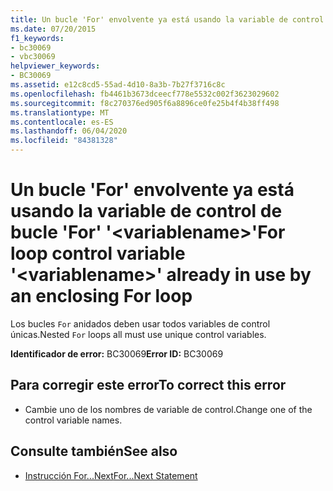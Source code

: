```yaml
---
title: Un bucle 'For' envolvente ya está usando la variable de control de bucle 'For' '<variablename>'
ms.date: 07/20/2015
f1_keywords:
- bc30069
- vbc30069
helpviewer_keywords:
- BC30069
ms.assetid: e12c8cd5-55ad-4d10-8a3b-7b27f3716c8c
ms.openlocfilehash: fb4461b3673dceecf778e5532c002f3623029602
ms.sourcegitcommit: f8c270376ed905f6a8896ce0fe25b4f4b38ff498
ms.translationtype: MT
ms.contentlocale: es-ES
ms.lasthandoff: 06/04/2020
ms.locfileid: "84381328"
---
```

# <a name="for-loop-control-variable-variablename-already-in-use-by-an-enclosing-for-loop"></a><span data-ttu-id="a0261-102">Un bucle 'For' envolvente ya está usando la variable de control de bucle 'For' '\<variablename>'</span><span class="sxs-lookup"><span data-stu-id="a0261-102">For loop control variable '\<variablename>' already in use by an enclosing For loop</span></span>
<span data-ttu-id="a0261-103">Los bucles `For` anidados deben usar todos variables de control únicas.</span><span class="sxs-lookup"><span data-stu-id="a0261-103">Nested `For` loops all must use unique control variables.</span></span>  
  
 <span data-ttu-id="a0261-104">**Identificador de error:** BC30069</span><span class="sxs-lookup"><span data-stu-id="a0261-104">**Error ID:** BC30069</span></span>  
  
## <a name="to-correct-this-error"></a><span data-ttu-id="a0261-105">Para corregir este error</span><span class="sxs-lookup"><span data-stu-id="a0261-105">To correct this error</span></span>  
  
- <span data-ttu-id="a0261-106">Cambie uno de los nombres de variable de control.</span><span class="sxs-lookup"><span data-stu-id="a0261-106">Change one of the control variable names.</span></span>  
  
## <a name="see-also"></a><span data-ttu-id="a0261-107">Consulte también</span><span class="sxs-lookup"><span data-stu-id="a0261-107">See also</span></span>

- [<span data-ttu-id="a0261-108">Instrucción For...Next</span><span class="sxs-lookup"><span data-stu-id="a0261-108">For...Next Statement</span></span>](../language-reference/statements/for-next-statement.md)

